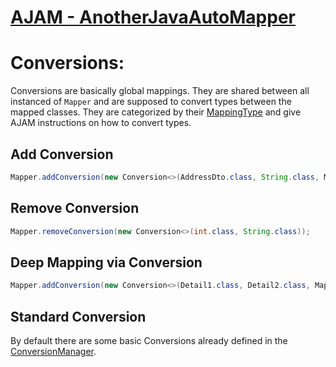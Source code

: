 # [AJAM - AnotherJavaAutoMapper](https://raphaeleckmayr.github.io/AnotherJavaAutoMapper)
# Conversions:
Conversions are basically global mappings. They are shared between all instanced of `Mapper` and are supposed to convert types between the mapped classes.
They are categorized by their [MappingType](http://https://raphaeleckmayr.github.io/AnotherJavaAutoMapper/Pages/MappingTypes.html) and give AJAM instructions on how to convert types.

## Add Conversion
```java
Mapper.addConversion(new Conversion<>(AddressDto.class, String.class, MappingType.LOOSE, x -> x.getStreet() + ", " x.getPostalCode());
```

## Remove Conversion
```java
Mapper.removeConversion(new Conversion<>(int.class, String.class));
```

## Deep Mapping via Conversion
```java
Mapper.addConversion(new Conversion<>(Detail1.class, Detail2.class, MappingType.MEDIUM, x -> mapper.map(Detail2.class, x)));
```
## Standard Conversion
By default there are some basic Conversions already defined in the [ConversionManager](https://github.com/RaphaelEckmayr/AnotherJavaAutoMapper/blob/Feature/src/main/java/net/AJAM/Mapper/ConversionManager.java).

